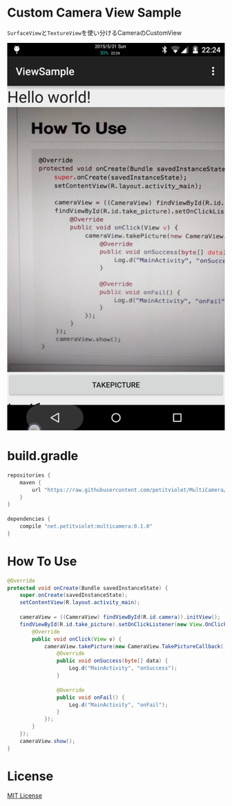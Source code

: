 # Custom Camera View Sample

`SurfaceView`と`TextureView`を使い分けるCameraのCustomView

![camera](./20150531-222444.png)

# build.gradle

```groovy
repositories {
    maven {
        url "https://raw.githubusercontent.com/petitviolet/MultiCamera/master/repository/"
    }
}

dependencies {
    compile "net.petitviolet:multicamera:0.1.0"
}
```

# How To Use

```java
@Override
protected void onCreate(Bundle savedInstanceState) {
    super.onCreate(savedInstanceState);
    setContentView(R.layout.activity_main);

    cameraView = ((CameraView) findViewById(R.id.camera)).initView();
    findViewById(R.id.take_picture).setOnClickListener(new View.OnClickListener() {
        @Override
        public void onClick(View v) {
            cameraView.takePicture(new CameraView.TakePictureCallback() {
                @Override
                public void onSuccess(byte[] data) {
                    Log.d("MainActivity", "onSuccess");
                }

                @Override
                public void onFail() {
                    Log.d("MainActivity", "onFail");
                }
            });
        }
    });
    cameraView.show();
}
```

# License

[MIT License](http://petitviolet.mit-license.org/)
